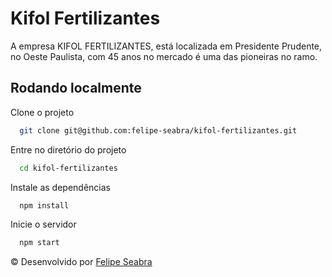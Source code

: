 # Kifol Fertilizantes

A empresa KIFOL FERTILIZANTES, está localizada em Presidente Prudente, no Oeste Paulista, com 45 anos no mercado é uma das pioneiras no ramo.

## Rodando localmente

Clone o projeto

```bash
  git clone git@github.com:felipe-seabra/kifol-fertilizantes.git
```

Entre no diretório do projeto

```bash
  cd kifol-fertilizantes
```

Instale as dependências

```bash
  npm install
```

Inicie o servidor

```bash
  npm start
```

© Desenvolvido por [Felipe Seabra](https://www.linkedin.com/in/felipe-seabra/) 